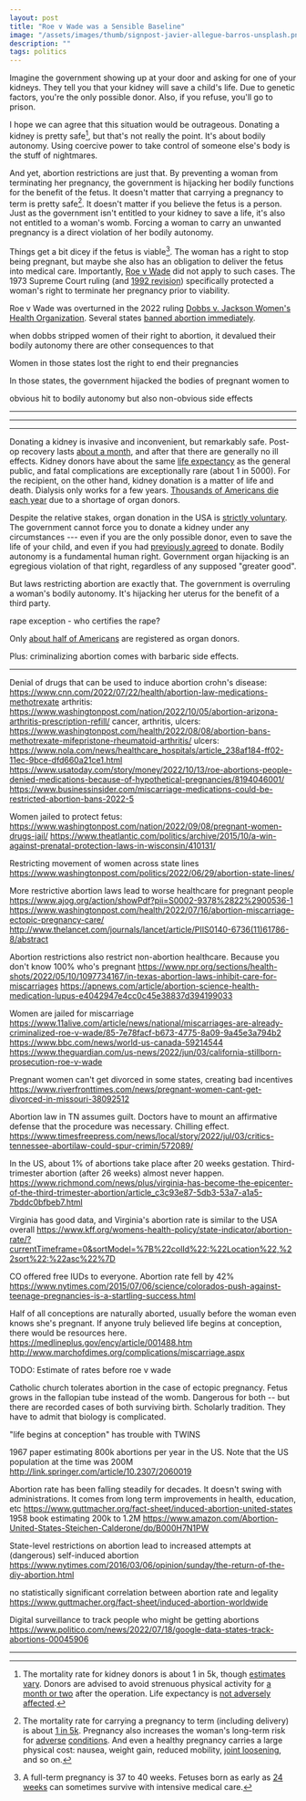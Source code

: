 ```yaml
---
layout: post
title: "Roe v Wade was a Sensible Baseline"
image: "/assets/images/thumb/signpost-javier-allegue-barros-unsplash.png"
description: ""
tags: politics
---
```


Imagine the government showing up at your door and asking for one of your kidneys.
They tell you that your kidney will save a child's life.
Due to genetic factors, you're the only possible donor.
Also, if you refuse, you'll go to prison.

I hope we can agree that this situation would be outrageous.
Donating a kidney is pretty safe[^1], but that's not really the point.
It's about bodily autonomy.
Using coercive power to take control of someone else's body is the stuff of nightmares.

[^1]: The mortality rate for kidney donors is about 1 in 5k, though [estimates][kidney_mortality_1] [vary][kidney_mortality_2]. Donors are advised to avoid strenuous physical activity for [a month or two][donor_recovery] after the operation. Life expectancy is [not adversely affected][kidney_life_expectancy].

And yet, abortion restrictions are just that.
By preventing a woman from terminating her pregnancy, the government is hijacking her bodily functions for the benefit of the fetus.
It doesn't matter that carrying a pregnancy to term is pretty safe[^2].
It doesn't matter if you believe the fetus is a person.
Just as the government isn't entitled to your kidney to save a life, it's also not entitled to a woman's womb.
Forcing a woman to carry an unwanted pregnancy is a direct violation of her bodily autonomy.

[^2]: The mortality rate for carrying a pregnancy to term (including delivery) is about [1 in 5k][pregnancy_mortality]. Pregnancy also increases the woman's long-term risk for [adverse][c_section_chronic_pain] [conditions][pregnancy_long_term_effects]. And even a healthy pregnancy carries a large physical cost: nausea, weight gain, reduced mobility, [joint loosening][joint_loosening], and so on.

Things get a bit dicey if the fetus is viable[^3].
The woman has a right to stop being pregnant, but maybe she also has an obligation to deliver the fetus into medical care.
Importantly, [Roe v Wade][roe_v_wade] did not apply to such cases.
The 1973 Supreme Court ruling (and [1992 revision][pp_v_casey]) specifically protected a woman's right to terminate her pregnancy prior to viability.

[^3]: A full-term pregnancy is 37 to 40 weeks. Fetuses born as early as [24 weeks][fetal_viability] can sometimes survive with intensive medical care.

Roe v Wade was overturned in the 2022 ruling [Dobbs v. Jackson Women's Health Organization][dobbs].
Several states [banned abortion immediately][abortion_bans_by_state].




when dobbs stripped women of their right to abortion, it devalued their bodily autonomy
there are other consequences to that




Women in those states lost the right to end their pregnancies

In those states, the government hijacked the bodies of pregnant women to




obvious hit to bodily autonomy
but also non-obvious side effects



---

---

---






Donating a kidney is invasive and inconvenient, but remarkably safe.
Post-op recovery lasts [about a month][donor_recovery], and after that there are generally no ill effects.
Kidney donors have about the same [life expectancy][kidney_life_expectancy] as the general public, and fatal complications are exceptionally rare (about 1 in 5000).
For the recipient, on the other hand, kidney donation is a matter of life and death.
Dialysis only works for a few years.
[Thousands of Americans die each year][donation_stats] due to a shortage of organ donors.

Despite the relative stakes, organ donation in the USA is [strictly voluntary][donation_requires_consent].
The government cannot force you to donate a kidney under any circumstances --- even if you are the only possible donor, even to save the life of your child, and even if you had [previously agreed][donor_can_change_mind] to donate.
Bodily autonomy is a fundamental human right.
Government organ hijacking is an egregious violation of that right, regardless of any supposed "greater good".

But laws restricting abortion are exactly that.
The government is overruling a woman's bodily autonomy.
It's hijacking her uterus for the benefit of a third party.


rape exception - who certifies the rape?

Only [about half of Americans][organ_donor_rate] are registered as organ donors.

Plus: criminalizing abortion comes with barbaric side effects.


[roe_v_wade]: https://en.wikipedia.org/wiki/Roe_v._Wade
[pp_v_casey]: https://en.wikipedia.org/wiki/Planned_Parenthood_v._Casey
[dobbs]: https://en.wikipedia.org/wiki/Dobbs_v._Jackson_Women%27s_Health_Organization
[abortion_by_week]: https://www.cdc.gov/mmwr/volumes/70/ss/ss7009a1.htm#T10_down
[late_abortion_reasons]: https://www.kff.org/womens-health-policy/fact-sheet/abortions-later-in-pregnancy/
[abortion_mortality]: https://www.pewresearch.org/fact-tank/2022/06/24/what-the-data-says-about-abortion-in-the-u-s-2/
[fetal_viability]: https://pubmed.ncbi.nlm.nih.gov/11753511/
[fetal_viability_1973]: https://apnews.com/article/945ba725bfd4c77e65244f117e43e3e2
[pregnancy_mortality]: https://www.cdc.gov/reproductivehealth/maternal-mortality/preventing-pregnancy-related-deaths.html
[kidney_mortality_1]: https://www.donorcarenet.org/education/kidney-donation-risks/
[kidney_mortality_2]: https://www.kidney.org/transplantation/livingdonors/risks-of-surgery
[kidney_life_expectancy]: https://bmjopen.bmj.com/content/7/8/e016490
[kidney_donor_recovery]: https://www.mayoclinic.org/tests-procedures/kidney-transplant/about/pac-20384777
[dialysis_life_expectancy]: https://www.ncbi.nlm.nih.gov/pmc/articles/PMC3116337/
[donation_stats]: https://www.kidney.org/news/newsroom/factsheets/Organ-Donation-and-Transplantation-Stats
[donor_recovery]: https://www.kidney.org/transplantation/livingdonors/what-expect-after-donation
[sport_mortality_rates]: https://www.besthealthdegrees.com/health-risks/
[mortality_rate_driving]: https://www.iihs.org/topics/fatality-statistics/detail/state-by-state
[donor_can_change_mind]: https://www.kidney.org/newsletter/5-truths-about-becoming-living-donor
[lightning_odds]: https://www.weather.gov/safety/lightning-odds
[donation_requires_consent]: https://www.reuters.com/article/factcheck-organ-donation/fact-check-clarifying-organ-donations-idUSL2N2L22WH
[organ_donor_rate]: https://www.organdonor.gov/professionals/grants-research/research-reports
[joint_loosening]: https://www.urmc.rochester.edu/encyclopedia/content.aspx?contenttypeid=134&contentid=52
[pregnancy_long_term_effects]: https://www.ncbi.nlm.nih.gov/pmc/articles/PMC5575578/
[c_section_chronic_pain]: https://www.npr.org/sections/health-shots/2019/01/24/686790727/fourth-trimester-problems-can-have-long-term-effects-on-a-moms-health
[abortion_bans_by_state]: https://www.nytimes.com/interactive/2022/us/abortion-laws-roe-v-wade.html


---


Denial of drugs that can be used to induce abortion
crohn's disease: https://www.cnn.com/2022/07/22/health/abortion-law-medications-methotrexate
arthritis: https://www.washingtonpost.com/nation/2022/10/05/abortion-arizona-arthritis-prescription-refill/
cancer, arthritis, ulcers: https://www.washingtonpost.com/health/2022/08/08/abortion-bans-methotrexate-mifepristone-rheumatoid-arthritis/
ulcers: https://www.nola.com/news/healthcare_hospitals/article_238af184-ff02-11ec-9bce-dfd660a21ce1.html
https://www.usatoday.com/story/money/2022/10/13/roe-abortions-people-denied-medications-because-of-hypothetical-pregnancies/8194046001/
https://www.businessinsider.com/miscarriage-medications-could-be-restricted-abortion-bans-2022-5

Women jailed to protect fetus:
https://www.washingtonpost.com/nation/2022/09/08/pregnant-women-drugs-jail/
https://www.theatlantic.com/politics/archive/2015/10/a-win-against-prenatal-protection-laws-in-wisconsin/410131/

Restricting movement of women across state lines
https://www.washingtonpost.com/politics/2022/06/29/abortion-state-lines/


More restrictive abortion laws lead to worse healthcare for pregnant people
https://www.ajog.org/action/showPdf?pii=S0002-9378%2822%2900536-1
https://www.washingtonpost.com/health/2022/07/16/abortion-miscarriage-ectopic-pregnancy-care/
http://www.thelancet.com/journals/lancet/article/PIIS0140-6736(11)61786-8/abstract


Abortion restrictions also restrict non-abortion healthcare. Because you don't know 100% who's pregnant
https://www.npr.org/sections/health-shots/2022/05/10/1097734167/in-texas-abortion-laws-inhibit-care-for-miscarriages
https://apnews.com/article/abortion-science-health-medication-lupus-e4042947e4cc0c45e38837d394199033

Women are jailed for miscarriage
https://www.11alive.com/article/news/national/miscarriages-are-already-criminalized-roe-v-wade/85-7e78facf-b673-4775-8a09-9a45e3a794b2
https://www.bbc.com/news/world-us-canada-59214544
https://www.theguardian.com/us-news/2022/jun/03/california-stillborn-prosecution-roe-v-wade

Pregnant women can't get divorced in some states, creating bad incentives
https://www.riverfronttimes.com/news/pregnant-women-cant-get-divorced-in-missouri-38092512



Abortion law in TN assumes guilt. Doctors have to mount an affirmative defense that the procedure was necessary. Chilling effect.
https://www.timesfreepress.com/news/local/story/2022/jul/03/critics-tennessee-abortilaw-could-spur-crimin/572089/

In the US, about 1% of abortions take place after 20 weeks gestation. Third-trimester abortion (after 26 weeks) almost never happen.
https://www.richmond.com/news/plus/virginia-has-become-the-epicenter-of-the-third-trimester-abortion/article_c3c93e87-5db3-53a7-a1a5-7bddc0bfbeb7.html

Virginia has good data, and Virginia's abortion rate is similar to the USA overall
https://www.kff.org/womens-health-policy/state-indicator/abortion-rate/?currentTimeframe=0&sortModel=%7B%22colId%22:%22Location%22,%22sort%22:%22asc%22%7D

CO offered free IUDs to everyone. Abortion rate fell by 42%
https://www.nytimes.com/2015/07/06/science/colorados-push-against-teenage-pregnancies-is-a-startling-success.html

Half of all conceptions are naturally aborted, usually before the woman even knows she's pregnant. If anyone truly believed life begins at conception, there would be resources here.
https://medlineplus.gov/ency/article/001488.htm
http://www.marchofdimes.org/complications/miscarriage.aspx

TODO: Estimate of rates before roe v wade

Catholic church tolerates abortion in the case of ectopic pregnancy. Fetus grows in the fallopian tube instead of the womb. Dangerous for both -- but there are recorded cases of both surviving birth. Scholarly tradition. They have to admit that biology is complicated.

"life begins at conception" has trouble with TWINS

1967 paper estimating 800k abortions per year in the US. Note that the US population at the time was 200M
http://link.springer.com/article/10.2307/2060019

Abortion rate has been falling steadily for decades. It doesn't swing with administrations. It comes from long term improvements in health, education, etc
https://www.guttmacher.org/fact-sheet/induced-abortion-united-states
1958 book estimating 200k to 1.2M
https://www.amazon.com/Abortion-United-States-Steichen-Calderone/dp/B000H7N1PW

State-level restrictions on abortion lead to increased attempts at (dangerous) self-induced abortion
https://www.nytimes.com/2016/03/06/opinion/sunday/the-return-of-the-diy-abortion.html

no statistically significant correlation between abortion rate and legality
https://www.guttmacher.org/fact-sheet/induced-abortion-worldwide

Digital surveillance to track people who might be getting abortions
https://www.politico.com/news/2022/07/18/google-data-states-track-abortions-00045906





---
